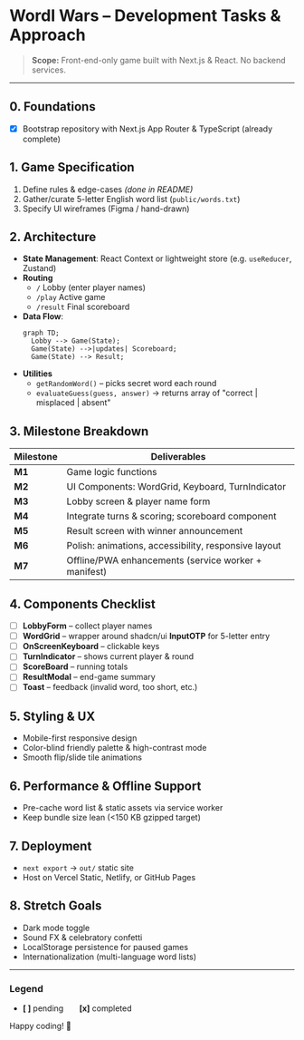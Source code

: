 # Wordl Wars – Development Tasks & Approach

> **Scope:** Front-end-only game built with Next.js & React. No backend services.

---

## 0. Foundations

- [x] Bootstrap repository with Next.js App Router & TypeScript (already complete)

## 1. Game Specification

1. Define rules & edge-cases _(done in README)_
2. Gather/curate 5-letter English word list (`public/words.txt`)
3. Specify UI wireframes (Figma / hand-drawn)

## 2. Architecture

- **State Management**: React Context or lightweight store (e.g. `useReducer`, Zustand)
- **Routing**
  - `/` Lobby (enter player names)
  - `/play` Active game
  - `/result` Final scoreboard
- **Data Flow**:
  ```mermaid
  graph TD;
    Lobby --> Game(State);
    Game(State) -->|updates| Scoreboard;
    Game(State) --> Result;
  ```
- **Utilities**
  - `getRandomWord()` – picks secret word each round
  - `evaluateGuess(guess, answer)` → returns array of "correct | misplaced | absent"

## 3. Milestone Breakdown

| Milestone | Deliverables                                         |
| --------- | ---------------------------------------------------- |
| **M1**    | Game logic functions                                 |
| **M2**    | UI Components: WordGrid, Keyboard, TurnIndicator     |
| **M3**    | Lobby screen & player name form                      |
| **M4**    | Integrate turns & scoring; scoreboard component      |
| **M5**    | Result screen with winner announcement               |
| **M6**    | Polish: animations, accessibility, responsive layout |
| **M7**    | Offline/PWA enhancements (service worker + manifest) |

## 4. Components Checklist

- [ ] **LobbyForm** – collect player names
- [ ] **WordGrid** – wrapper around shadcn/ui **InputOTP** for 5-letter entry
- [ ] **OnScreenKeyboard** – clickable keys
- [ ] **TurnIndicator** – shows current player & round
- [ ] **ScoreBoard** – running totals
- [ ] **ResultModal** – end-game summary
- [ ] **Toast** – feedback (invalid word, too short, etc.)

## 5. Styling & UX

- Mobile-first responsive design
- Color-blind friendly palette & high-contrast mode
- Smooth flip/slide tile animations

## 6. Performance & Offline Support

- Pre-cache word list & static assets via service worker
- Keep bundle size lean (<150 KB gzipped target)

## 7. Deployment

- `next export` → `out/` static site
- Host on Vercel Static, Netlify, or GitHub Pages

## 8. Stretch Goals

- Dark mode toggle
- Sound FX & celebratory confetti
- LocalStorage persistence for paused games
- Internationalization (multi-language word lists)

---

### Legend

- **[ ]** pending  **[x]** completed

Happy coding! 🎉
